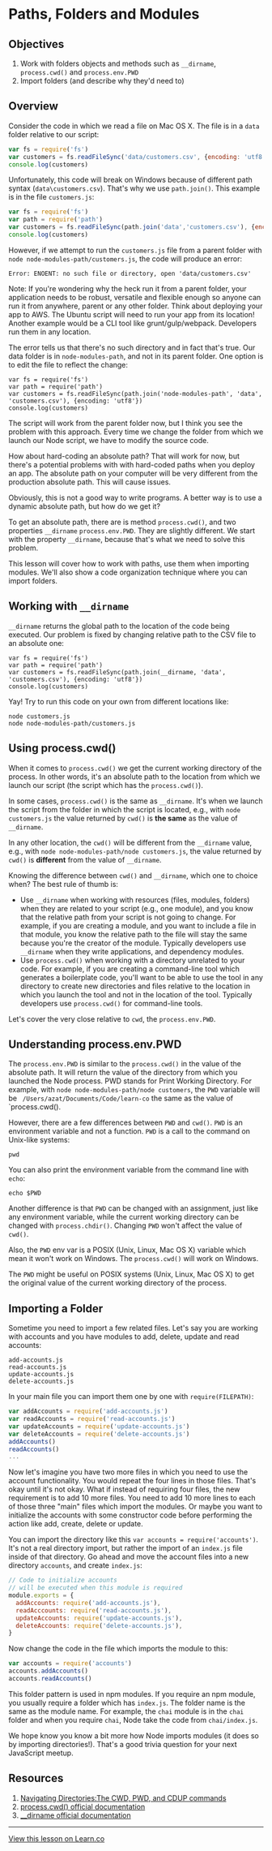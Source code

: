 # Paths, Folders and Modules

## Objectives

1. Work with folders objects and methods such as `__dirname`, `process.cwd()` and `process.env.PWD`
1. Import folders (and describe why they'd need to)


## Overview

Consider the code in which we read a file on Mac OS X. The file is in a `data` folder relative to our script:

```js
var fs = require('fs')
var customers = fs.readFileSync('data/customers.csv', {encoding: 'utf8'})
console.log(customers)
```

Unfortunately, this code will break on Windows because of different path syntax (`data\customers.csv`). That's why we use `path.join()`. This example is in the file `customers.js`:

```js
var fs = require('fs')
var path = require('path')
var customers = fs.readFileSync(path.join('data','customers.csv'), {encoding: 'utf8'})
console.log(customers)
```

However, if we attempt to run the `customers.js` file from a parent folder with `node node-modules-path/customers.js`, the code will produce an error:

```
Error: ENOENT: no such file or directory, open 'data/customers.csv'
```

Note: If you're wondering why the heck run it from a parent folder, your application needs to be robust, versatile and flexible enough so anyone can run it from anywhere, parent or any other folder. Think about deploying your app to AWS. The Ubuntu script will need to run your app from its location! Another example would be a CLI tool like grunt/gulp/webpack. Developers run them in any location.

The error tells us that there's no such directory and in fact that's true. Our data folder is in `node-modules-path`, and not in its parent folder. One option is to edit the file to reflect the change:

```
var fs = require('fs')
var path = require('path')
var customers = fs.readFileSync(path.join('node-modules-path', 'data', 'customers.csv'), {encoding: 'utf8'})
console.log(customers)
```

The script will work from the parent folder now, but I think you see the problem with this approach. Every time we change the folder from which we launch our Node script, we have to modify the source code.

How about hard-coding an absolute path? That will work for now, but there's a potential problems with with hard-coded paths when you deploy an app. The absolute path on your computer will be very different from the production absolute path. This will cause issues.

Obviously, this is not a good way to write programs. A better way is to use a dynamic absolute path, but how do we get it?

To get an absolute path, there are is method `process.cwd()`, and two properties `__dirname` `process.env.PWD`. They are slightly different. We start with the property `__dirname`, because that's what we need to solve this problem.

This lesson will cover how to work with paths, use them when importing modules. We'll also show a code organization technique where you can import folders.

## Working with `__dirname`

`__dirname` returns the global path to the location of the code being executed. Our problem is fixed by changing relative path to the CSV file to an absolute one:

```
var fs = require('fs')
var path = require('path')
var customers = fs.readFileSync(path.join(__dirname, 'data', 'customers.csv'), {encoding: 'utf8'})
console.log(customers)
```

Yay! Try to run this code on your own from different locations like:

```
node customers.js
node node-modules-path/customers.js
```

## Using process.cwd()

When it comes to `process.cwd()` we get the current working directory of the process. In other words, it's an absolute path to the location from which we launch our script (the script which has the `process.cwd()`).

In some cases, `process.cwd()` is the same as `__dirname`. It's when we launch the script from the folder in which the script is located, e.g., with `node customers.js` the value returned by `cwd()` is **the same** as the value of `__dirname`.

In any other location, the `cwd()` will be different from the `__dirname` value, e.g., with `node node-modules-path/node customers.js`, the value returned by `cwd()` is **different** from the value of `__dirname`.

Knowing the difference between `cwd()` and `__dirname`, which one to choice when? The best rule of thumb is:

* Use `__dirname` when working with resources (files, modules, folders) when they are related to your script (e.g., one module), and you know that the relative path from your script is not going to change. For example, if you are creating a module, and you want to include a file in that module, you know the relative path to the file will stay the same because you're the creator of the module. Typically developers use `__dirname` when they write applications, and dependency modules.
* Use `process.cwd()` when working with a directory unrelated to your code. For example, if you are creating a command-line tool which generates a boilerplate code, you'll want to be able to use the tool in any directory to create new directories and files relative to the location in which you launch the tool and not in the location of the tool. Typically developers use `process.cwd()` for command-line tools.

Let's cover the very close relative to `cwd`, the `process.env.PWD`.

## Understanding process.env.PWD

The `process.env.PWD` is similar to the `process.cwd()` in the value of the absolute path. It will return the value of the directory from which you launched the Node process. PWD stands for Print Working Directory. For example, with `node node-modules-path/node customers`, the `PWD` variable will be ` /Users/azat/Documents/Code/learn-co` the same as the value of `process.cwd().


However, there are a few differences between `PWD` and `cwd()`. `PWD` is an environment variable and not a function. `PWD` is a call to the command on Unix-like systems:

```
pwd
```

You can also print the environment variable from the command line with `echo`:

```
echo $PWD
```

Another difference is that `PWD` can be changed with an assignment, just like any environment variable, while the current working directory can be changed with `process.chdir()`. Changing `PWD` won't affect the value of `cwd()`.

Also, the `PWD` env var is a POSIX (Unix, Linux, Mac OS X) variable which mean it won't work on Windows. The `process.cwd()` will work on Windows.

The `PWD` might be useful on POSIX systems (Unix, Linux, Mac OS X) to get the original value of the current working directory of the process.


## Importing a Folder

Sometime you need to import a few related files. Let's say you are working with accounts and you have modules to add, delete, update and read accounts:

```
add-accounts.js
read-accounts.js
update-accounts.js
delete-accounts.js
```

In your main file you can import them one by one with `require(FILEPATH)`:

```js
var addAccounts = require('add-accounts.js')
var readAccounts = require('read-accounts.js')
var updateAccounts = require('update-accounts.js')
var deleteAccounts = require('delete-accounts.js')
addAccounts()
readAccounts()
...
```

Now let's imagine you have two more files in which you need to use the account functionality. You would repeat the four lines in those files. That's okay until it's not okay. What if instead of requiring four files, the new requirement is to add 10 more files. You need to add 10 more lines to each of those three "main" files which import the modules. Or maybe you want to initialize the accounts with some constructor code before performing the action like add, create, delete or update.

You can import the directory like this `var accounts = require('accounts')`. It's not a real directory import, but rather the import of an `index.js` file inside of that directory. Go ahead and move the account files into a new directory `accounts`, and create `index.js`:

```js
// Code to initialize accounts
// will be executed when this module is required
module.exports = {
  addAccounts: require('add-accounts.js'),
  readAcccounts: require('read-accounts.js'),
  updateAccounts: require('update-accounts.js'),
  deleteAccounts: require('delete-accounts.js'),
}
```

Now change the code in the file which imports the module to this:

```js
var accounts = require('accounts')
accounts.addAccounts()
accounts.readAccounts()
```

This folder pattern is used in npm modules. If you require an npm module, you usually require a folder which has `index.js`. The folder name is the same as the module name. For example, the `chai` module is in the `chai` folder and when you require `chai`, Node take the code from `chai/index.js`.

We hope know you know a bit more how Node imports modules (it does so by importing directories!). That's a good trivia question for your next JavaScript meetup.


## Resources

1. [Navigating Directories:The CWD, PWD, and CDUP commands](http://www.cs.cf.ac.uk/Dave/Internet/node122.html)
1. [process.cwd() official documentation](https://nodejs.org/api/process.html#process_process_cwd)
1. [__dirname official documentation](https://nodejs.org/docs/latest/api/globals.html#globals_dirname)


---

<a href='https://learn.co/lessons/node-modules-path' data-visibility='hidden'>View this lesson on Learn.co</a>
